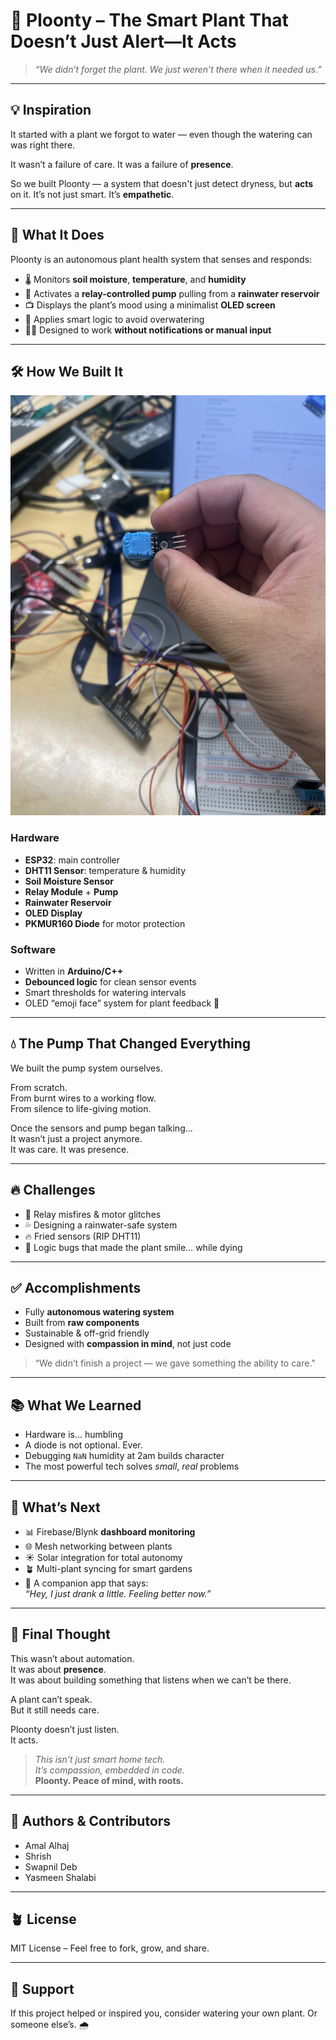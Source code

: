 # 🌱 Ploonty – The Smart Plant That Doesn’t Just Alert—It Acts

> _“We didn’t forget the plant. We just weren’t there when it needed us.”_

---

## 💡 Inspiration

It started with a plant we forgot to water — even though the watering can was right there.

It wasn’t a failure of care. It was a failure of **presence**.

So we built Ploonty — a system that doesn't just detect dryness, but **acts** on it. It’s not just smart. It’s **empathetic**.

---

## 🌿 What It Does

Ploonty is an autonomous plant health system that senses and responds:

- 🌡️ Monitors **soil moisture**, **temperature**, and **humidity**
- 🚰 Activates a **relay-controlled pump** pulling from a **rainwater reservoir**
- 📺 Displays the plant’s mood using a minimalist **OLED screen**
- 🧠 Applies smart logic to avoid overwatering
- 🧘‍♂️ Designed to work **without notifications or manual input**

---

## 🛠 How We Built It

![Melted Sensor](./melted.jpeg)


### Hardware
- **ESP32**: main controller
- **DHT11 Sensor**: temperature & humidity
- **Soil Moisture Sensor**
- **Relay Module** + **Pump**
- **Rainwater Reservoir**
- **OLED Display**
- **PKMUR160 Diode** for motor protection

### Software
- Written in **Arduino/C++**
- **Debounced logic** for clean sensor events
- Smart thresholds for watering intervals
- OLED “emoji face” system for plant feedback 🙂

---

## 💧 The Pump That Changed Everything

We built the pump system ourselves.

From scratch.  
From burnt wires to a working flow.  
From silence to life-giving motion.

Once the sensors and pump began talking...  
It wasn’t just a project anymore.  
It was care. It was presence.

---

## 🔥 Challenges

- 🔁 Relay misfires & motor glitches
- 💦 Designing a rainwater-safe system
- 🔥 Fried sensors (RIP DHT11)
- 🤯 Logic bugs that made the plant smile… while dying

---

## ✅ Accomplishments

- Fully **autonomous watering system**
- Built from **raw components**
- Sustainable & off-grid friendly
- Designed with **compassion in mind**, not just code

> “We didn’t finish a project — we gave something the ability to care.”

---

## 📚 What We Learned

- Hardware is... humbling
- A diode is not optional. Ever.
- Debugging `NaN` humidity at 2am builds character
- The most powerful tech solves *small*, *real* problems

---

## 🚀 What’s Next

- 📊 Firebase/Blynk **dashboard monitoring**
- 🌐 Mesh networking between plants
- ☀️ Solar integration for total autonomy
- 🪴 Multi-plant syncing for smart gardens
- 📱 A companion app that says:  
  _“Hey, I just drank a little. Feeling better now.”_

---

## 🤍 Final Thought

This wasn’t about automation.  
It was about **presence**.  
It was about building something that listens when we can’t be there.

A plant can’t speak.  
But it still needs care.

Ploonty doesn’t just listen.  
It acts.

> _This isn’t just smart home tech._  
> _It’s compassion, embedded in code._  
> **Ploonty. Peace of mind, with roots.**

---


## 🧠 Authors & Contributors

- Amal Alhaj
- Shrish
- Swapnil Deb
- Yasmeen Shalabi

---

## 🪴 License

MIT License – Feel free to fork, grow, and share.

---

## 🙏 Support

If this project helped or inspired you, consider watering your own plant. Or someone else’s. 🌧️

